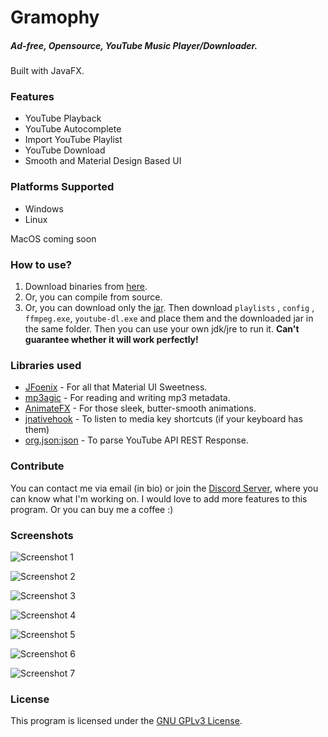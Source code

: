 # Gramophy

##### Ad-free, Opensource, YouTube Music Player/Downloader.

Built with JavaFX. 

### Features

- YouTube Playback
- YouTube Autocomplete
- Import YouTube Playlist
- YouTube Download
- Smooth and Material Design Based UI

### Platforms Supported

* Windows
* Linux

MacOS coming soon

### How to use?

1. Download binaries from [here]( https://github.com/dubbadhar/gramophy/releases ).
2. Or, you can compile from source.
3. Or, you can download only the [jar]( https://github.com/dubbadhar/gramophy/blob/master/out/artifacts/Gramophy_jar/Gramophy.jar?raw=true). Then download `playlists` , `config` , `ffmpeg.exe`, `youtube-dl.exe` and place them and the downloaded jar in the same folder. Then you can use your own jdk/jre to run it. **Can't guarantee whether it will work perfectly!**

### Libraries used

- [JFoenix]( https://github.com/jfoenixadmin/JFoenix ) - For all that Material UI Sweetness.
- [mp3agic](https://github.com/mpatric/mp3agic) - For reading and writing mp3 metadata.
- [AnimateFX](https://github.com/Typhon0/AnimateFX) - For those sleek, butter-smooth animations.
- [jnativehook]( https://github.com/kwhat/jnativehook ) - To listen to media key shortcuts (if your keyboard has them)
- [org.json:json](https://mvnrepository.com/artifact/org.json/json) - To parse YouTube API REST Response.

### Contribute

You can contact me via email (in bio) or join the [Discord Server](https://discord.gg/BExqGmk), where you can know what I'm working on. I would love to add more features to this program.
Or you can buy me a coffee :)

### Screenshots

![Screenshot 1](https://raw.githubusercontent.com/dubbadhar/gramophy/master/screenshots/1.png)

![Screenshot 2](https://raw.githubusercontent.com/dubbadhar/gramophy/master/screenshots/2.png)

![Screenshot 3](https://raw.githubusercontent.com/dubbadhar/gramophy/master/screenshots/3.png)

![Screenshot 4](https://raw.githubusercontent.com/dubbadhar/gramophy/master/screenshots/4.png)

![Screenshot 5](https://raw.githubusercontent.com/dubbadhar/gramophy/master/screenshots/5.png)

![Screenshot 6](https://raw.githubusercontent.com/dubbadhar/gramophy/master/screenshots/6.png)

![Screenshot 7](https://raw.githubusercontent.com/dubbadhar/gramophy/master/screenshots/7.png)

### License
      
This program is licensed under the [GNU GPLv3 License](https://github.com/dubbadhar/gramophy/blob/master/license.txt). 
                                                                                                                                                                